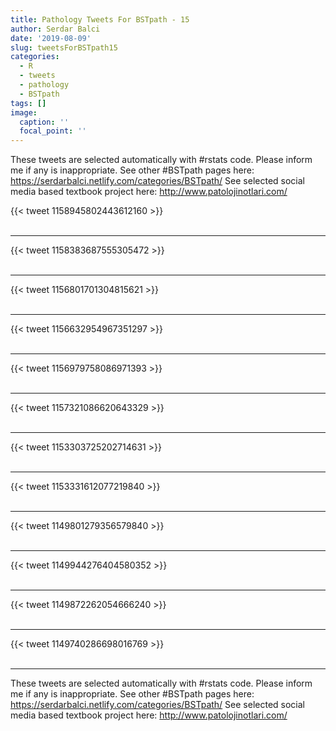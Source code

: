 ```yaml
---
title: Pathology Tweets For BSTpath - 15
author: Serdar Balci
date: '2019-08-09'
slug: tweetsForBSTpath15
categories:
  - R
  - tweets
  - pathology
  - BSTpath
tags: []
image:
  caption: ''
  focal_point: ''
---
```



These tweets are selected automatically with #rstats code. Please inform me if any is inappropriate.
See other #BSTpath pages here: https://serdarbalci.netlify.com/categories/BSTpath/ 
See selected social media based textbook project here: http://www.patolojinotlari.com/

{{< tweet 1158945802443612160 >}}
<br>
<br>
<hr>
{{< tweet 1158383687555305472 >}}
<br>
<br>
<hr>
{{< tweet 1156801701304815621 >}}
<br>
<br>
<hr>
{{< tweet 1156632954967351297 >}}
<br>
<br>
<hr>
{{< tweet 1156979758086971393 >}}
<br>
<br>
<hr>
{{< tweet 1157321086620643329 >}}
<br>
<br>
<hr>
{{< tweet 1153303725202714631 >}}
<br>
<br>
<hr>
{{< tweet 1153331612077219840 >}}
<br>
<br>
<hr>
{{< tweet 1149801279356579840 >}}
<br>
<br>
<hr>
{{< tweet 1149944276404580352 >}}
<br>
<br>
<hr>
{{< tweet 1149872262054666240 >}}
<br>
<br>
<hr>
{{< tweet 1149740286698016769 >}}
<br>
<br>
<hr>


These tweets are selected automatically with #rstats code. Please inform me if any is inappropriate.
See other #BSTpath pages here: https://serdarbalci.netlify.com/categories/BSTpath/ 
See selected social media based textbook project here: http://www.patolojinotlari.com/
